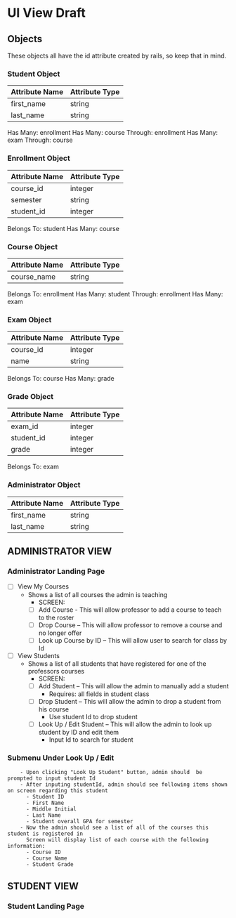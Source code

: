 # UI View Draft

## Objects

These objects all have the id attribute created by rails, so keep that in mind.

### Student Object

|Attribute Name|Attribute Type|
|--------------|--------------|
|first_name    |string        |
|last_name     |string        |

Has Many: enrollment
Has Many: course Through: enrollment
Has Many: exam Through: course

### Enrollment Object

|Attribute Name|Attribute Type|
|--------------|--------------|
|course_id     |integer       |
|semester      |string        |
|student_id    |integer       |

Belongs To: student
Has Many: course

### Course Object

|Attribute Name|Attribute Type|
|--------------|--------------|
|course_name   |string        |

Belongs To: enrollment
Has Many: student Through: enrollment
Has Many: exam

### Exam Object

|Attribute Name|Attribute Type|
|--------------|--------------|
|course_id     |integer       |
|name          |string        |

Belongs To: course
Has Many: grade

### Grade Object

|Attribute Name|Attribute Type|
|--------------|--------------|
|exam_id       |integer       |
|student_id    |integer       |
|grade         |integer       |

Belongs To: exam

### Administrator Object

|Attribute Name|Attribute Type|
|--------------|--------------|
|first_name    |string        |
|last_name     |string        |

## ADMINISTRATOR VIEW

### Administrator Landing Page

- [ ] View My Courses
  - Shows a list of all courses the admin is teaching
    - SCREEN:
    - [ ] Add Course - This will allow professor to add a course to teach to the roster
    - [ ] Drop Course – This will allow professor to remove a course and no longer offer
    - [ ] Look up Course by ID – This will allow user to search for class by Id
- [ ] View Students
  - Shows a list of all students that have registered for one of the professors courses
    - SCREEN:
    - [ ] Add Student – This will allow the admin to manually add a student
      - Requires: all fields in student class
    - [ ] Drop Student – This will allow the admin to drop a student from his course
      - Use student Id to drop student
    - [ ] Look Up / Edit Student – This will allow the admin to look up student by ID and edit them
      - Input Id to search for student

### Submenu Under Look Up / Edit

        - Upon clicking "Look Up Student" button, admin should  be prompted to input student Id
        - After inputing studentId, admin should see following items shown on screen regarding this student
          - Student ID
          - First Name
          - Middle Initial
          - Last Name
          - Student overall GPA for semester
        - Now the admin should see a list of all of the courses this student is registered in
          Screen will display list of each course with the following information:
          - Course ID
          - Course Name
          - Student Grade

## STUDENT VIEW

### Student Landing Page
